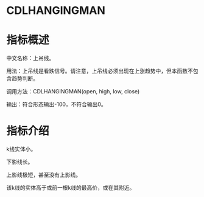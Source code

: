 
# CDLHANGINGMAN

# 指标概述

中文名称：上吊线。

用法：上吊线是看跌信号。请注意，上吊线必须出现在上涨趋势中，但本函数不包含趋势判断。

调用方法：CDLHANGINGMAN(open, high, low, close)

输出：符合形态输出-100，不符合输出0。

# 指标介绍

k线实体小。

下影线长。

上影线极短，甚至没有上影线。

该k线的实体高于或前一根k线的最高价，或在其附近。
